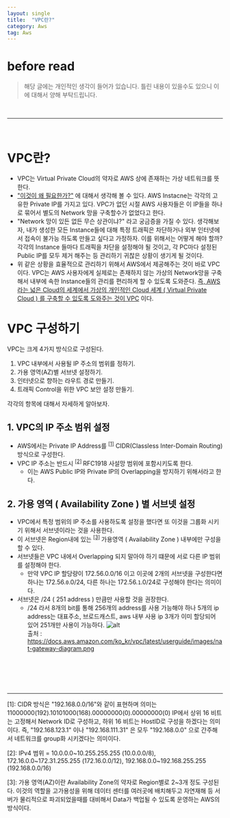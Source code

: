 ```yaml
---
layout: single
title:  "VPC란?"
category: Aws
tag: Aws
---
```


# before read
> 해당 글에는 개인적인 생각이 들어가 있습니다. 틀린 내용이 있을수도 있으니 이에 대해서 양해 부탁드립니다.
<br>

----
<br>


# VPC란?
- VPC는 Virtual Private Cloud의 약자로 AWS 상에 존재하는 가상 네트워크를 뜻한다. 
- <u>"이것이 왜 필요한가?"</u> 에 대해서 생각해 볼 수 있다. AWS Instacne는 각각의 고유한 Private IP를 가지고 있다. VPC가 없던 시절 AWS 사용자들은 이 IP들을 하나로 묶어서 별도의 Network 망을 구축할수가 없었다고 한다. 
- "Network 망이 있든 없든 무슨 상관이냐?" 라고 궁금증을 가질 수 있다. 생각해보자, 내가 생성한 모든 Instance들에 대해 특정 트래픽은 차단하거나 외부 인터넷에서  접속이 불가능 하도록 만들고 싶다고 가정하자. 이를 위해서는 어떻게 해야 할까? 각각의 Instance 들마다 트래픽을 차단을 설정해야 될 것이고, 각 PC마다 설정된 Public IP를 모두 제거 해주는 등 관리하기 귀찮은 상황이 생기게 될 것이다. 
- 위 같은 상황을 효율적으로 관리하기 위해서 AWS에서 제공해주는 것이 바로 VPC이다. VPC는 AWS 사용자에게 실제로는 존재하지 않는 가상의 Network망을 구축해서 내부에 속한 Instance들의 관리를 편리하게 할 수 있도록 도와준다. <u>즉, AWS라는 넓은 Cloud의 세계에서 가상의 개인적인 Cloud 세계 ( Virtual Private Cloud ) 를 구축할 수 있도록 도와주는 것이 VPC</u> 이다. 


# VPC 구성하기
VPC는 크게 4가지 방식으로 구성된다. 
1) VPC 내부에서 사용될 IP 주소의 범위를 정하기.
2) 가용 영역(AZ)별 서브넷 설정하기.
3) 인터넷으로 향하는 라우트 경로 만들기.
4) 트래픽 Control을 위한 VPC 보안 설정 만들기.

각각의 항목에 대해서 자세하게 알아보자.

## 1. VPC의 IP 주소 범위 설정 
- AWS에서는 Private IP Address를 <sup>[[1]](#cidr)</sup> CIDR(Classless Inter-Domain Routing) 방식으로 구성한다.
- VPC IP 주소는 반드시 <sup>[[2]](#rfc1918) </sup> RFC1918 사설망 범위에 포함시키도록 한다.
  - 이는 AWS Public IP와 Private IP의 Overlapping을 방지하기 위해서라고 한다.
   
## 2. 가용 영역 ( Availability Zone ) 별 서브넷 설정
- VPC에서 특정 범위의 IP 주소를 사용하도록 설정을 했다면 또 이것을 그룹화 시키기 위해서 서브넷이라는 것을 사용한다.
- 이 서브넷은 Region내에 있는 <sup>[[3]](#az) </sup>가용영역 ( Availability Zone ) 내부에만  구성을 할 수 있다.
- 서브넷들은 VPC 내에서 Overlapping 되지 말아야 하기 떄문에 서로 다른 IP 범위를 설정해야 한다.
  - 만약 VPC IP 할당량이 172.56.0.0/16 이고 이곳에 2개의 서브넷을 구성한다면 하나는 172.56.`0`.0/24, 다른 하나는 172.56.`1`.0/24로 구성해야 한다는 의미이다.
- 서브넷은 /24 ( 251 address ) 만큼만 사용할 것을 권장한다.
  - /24 라서 8개의 bit를 통해 256개의 address를 사용 가능해야 하나 5개의 ip address는 대표주소, 브로드캐스트, aws 내부 사용 ip 3개가 이미 할당되어 있어 251개만 사용이 가능하다. 
    ![alt](https://docs.aws.amazon.com/ko_kr/vpc/latest/userguide/images/nat-gateway-diagram.png)
    <br>
    출처 : https://docs.aws.amazon.com/ko_kr/vpc/latest/userguide/images/nat-gateway-diagram.png
    

<!--
## 3. 라우팅 테이블 만들기
## 4. VPC 트래픽 설정
## NAT 게이트 웨이 ( Network Address Translation )
-->

<br>
<br>
<br>
<br>

----

<a name="cidr">[1]</a>: CIDR 방식은 "192.168.0.0/16"와 같이 표현하며 의미는 11000000(192).10101000(168).00000000(0).00000000(0) IP에서 상위 16 비트는 고정해서 Network ID로 구성하고, 하위 16 비트는 HostID로 구성을 하겠다는 의미이다. 즉, "192.168.123.1" 이나 "192.168.111.31" 은 모두 "192.168.0.0" 으로 간주해서 네트워크를 group화 시키겠다는 의미이다.

<a name="rfc1918">[2]</a>: IPv4 범위 = 10.0.0.0~10.255.255.255 (10.0.0.0/8), 172.16.0.0~172.31.255.255 (172.16.0.0/12), 	192.168.0.0~192.168.255.255 (192.168.0.0/16)

<a name="az">[3]</a>: 가용 영역(AZ)이란 Availability Zone의 약자로 Region별로 2~3개 정도 구성된다. 이것의 역할을 고가용성을 위해 데이터 센터를 여러곳에 배치해두고 자연재해 등 서버가 물리적으로 파괴되었을때를 대비해서 Data가 백업될 수 있도록 운영하는 AWS의 방식이다.